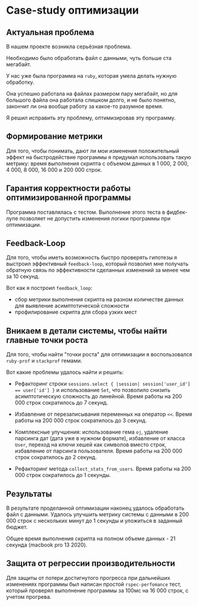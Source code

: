 # Case-study оптимизации

## Актуальная проблема
В нашем проекте возникла серьёзная проблема.

Необходимо было обработать файл с данными, чуть больше ста мегабайт.

У нас уже была программа на `ruby`, которая умела делать нужную обработку.

Она успешно работала на файлах размером пару мегабайт, но для большого файла она работала слишком долго, и не было понятно, закончит ли она вообще работу за какое-то разумное время.

Я решил исправить эту проблему, оптимизировав эту программу.

## Формирование метрики
Для того, чтобы понимать, дают ли мои изменения положительный эффект на быстродействие программы я придумал использовать такую метрику: время выполнения скрипта с объемом данных в 1 000, 2 000, 4 000, 8 000, 16 000 и 200 000 строк.

## Гарантия корректности работы оптимизированной программы
Программа поставлялась с тестом. Выполнение этого теста в фидбек-лупе позволяет не допустить изменения логики программы при оптимизации.

## Feedback-Loop
Для того, чтобы иметь возможность быстро проверять гипотезы я выстроил эффективный `feedback-loop`, который позволил мне получать обратную связь по эффективности сделанных изменений за менее чем за 10 секунд.

Вот как я построил `feedback_loop`:
* сбор метрики выполнения скрипта на разном количестве данных для выявление асимптотической сложности
* профилирование скрипта для сбора узких мест

## Вникаем в детали системы, чтобы найти главные точки роста
Для того, чтобы найти "точки роста" для оптимизации я воспользовался `ruby-prof` и `stackprof` гемами.

Вот какие проблемы удалось найти и решить:

* Рефакторинг строки `sessions.select { |session| session['user_id'] == user['id'] }` и использование `Set`, что позволило снизить асимптотическую сложность до линейной. Время работы на 200 000 строк сократилось до 7 секунд.

* Избавление от перезаписывания переменных на оператор `<<`. Время работы на 200 000 строк сократилось до 3 секунд.

* Комплексные улучшения: использование гема `oj`, удаление парсинга дат (дата уже в нужном формате), избавление от класса `User`, переход на ключи хешей как символов вместо строк, избавление от парсинга пользователя. Время работы на 200 000 строк сократилось до 2 секунд.

* Рефакторинг метода `collect_stats_from_users`. Время работы на 200 000 строк сократилось до 1 секунды.

## Результаты
В результате проделанной оптимизации наконец удалось обработать файл с данными.
Удалось улучшить метрику системы с данными в 200 000 строк с нескольких минут до 1 секунды и уложиться в заданный бюджет.

Общее время выполнения скрипта на полном объеме данных - 21 секунда (macbook pro 13 2020).

## Защита от регрессии производительности
Для защиты от потери достигнутого прогресса при дальнейших изменениях программы был написан простой `rspec-perfomance` тест, который проверял выполнение программы за 100мс на 16 000 строк, с учетом прогрева.
